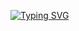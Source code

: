 [![Typing SVG](https://readme-typing-svg.herokuapp.com?font=Fira+Code&pause=1000&center=true&vCenter=true&width=435&lines=Hii+Welcome;Informatika+STB+22;Informatics++Engginerriang+22)](https://git.io/typing-svg)
